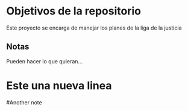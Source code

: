 # Objetivos de la repositorio

Este proyecto se encarga de manejar los planes de la liga de la justicia


## Notas
Pueden hacer lo que quieran...

# Este una nueva linea

#Another note
